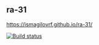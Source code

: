 ## ra-31

 https://ismagilovrf.github.io/ra-31/
 
 
 [![Build status](https://ci.appveyor.com/api/projects/status/any0yk4hh4pyqikg?svg=true)](https://ci.appveyor.com/project/IsmagilovRF/ra-31)
